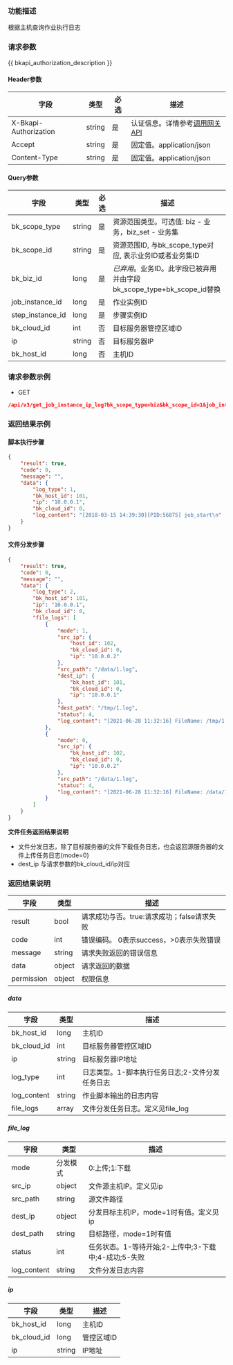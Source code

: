 ### 功能描述

根据主机查询作业执行日志

### 请求参数

{{ bkapi_authorization_description }}

#### Header参数

| 字段      |  类型      | 必选   |  描述      |
|-----------|------------|--------|------------|
| X-Bkapi-Authorization       |  string    | 是     | 认证信息。详情参考[调用网关 API](https://github.com/TencentBlueKing/BKDocs/blob/master/ZH/7.0/APIGateway/apigateway/use-api/use-apigw-api.md) |
| Accept       |  string    | 是     | 固定值。application/json|
| Content-Type |  string    | 是     | 固定值。application/json|

#### Query参数

| 字段      |  类型      | 必选 |  描述    |
|-----------|------------|------|----------|
| bk_scope_type | string | 是   | 资源范围类型。可选值: biz - 业务，biz_set - 业务集 |
| bk_scope_id | string | 是 | 资源范围ID, 与bk_scope_type对应, 表示业务ID或者业务集ID |
| bk_biz_id |  long       | 是   | *已弃用*。业务ID。此字段已被弃用并由字段bk_scope_type+bk_scope_id替换 |
| job_instance_id | long | 是 | 作业实例ID |
| step_instance_id |  long    | 是   | 步骤实例ID |
| bk_cloud_id | int | 否 | 目标服务器管控区域ID |
| ip | string | 否 | 目标服务器IP |
| bk_host_id| long | 否 | 主机ID|

### 请求参数示例
- GET
```json
/api/v3/get_job_instance_ip_log?bk_scope_type=biz&bk_scope_id=1&job_instance_id=50&step_instance_id=100&bk_cloud_id=0&ip=10.0.0.1
```

### 返回结果示例

#### 脚本执行步骤
```json
{
    "result": true,
    "code": 0,
    "message": "",
    "data": {
        "log_type": 1,
        "bk_host_id": 101,
        "ip": "10.0.0.1",
        "bk_cloud_id": 0,
        "log_content": "[2018-03-15 14:39:30][PID:56875] job_start\n"
    }
}
```

#### 文件分发步骤

```json
{
    "result": true,
    "code": 0,
    "message": "",
    "data": {
        "log_type": 2,
        "bk_host_id": 101,
        "ip": "10.0.0.1",
        "bk_cloud_id": 0,
        "file_logs": [
            {
                "mode": 1,
                "src_ip": {
                    "host_id": 102,
                    "bk_cloud_id": 0,
                    "ip": "10.0.0.2"
                },
                "src_path": "/data/1.log",
                "dest_ip": {
                    "bk_host_id": 101,
                    "bk_cloud_id": 0,
                    "ip": "10.0.0.1"
                },
                "dest_path": "/tmp/1.log",
                "status": 4,
                "log_content": "[2021-06-28 11:32:16] FileName: /tmp/1.log FileSize: 9.0 Bytes State: dest agent success download file Speed: 1 KB/s Progress: 100% StatusDesc: dest agent success download file Detail: success"
            },
            {
                "mode": 0,
                "src_ip": {
                    "bk_host_id": 102,
                    "bk_cloud_id": 0,
                    "ip": "10.0.0.2"
                },
                "src_path": "/data/1.log",
                "status": 4,
                "log_content": "[2021-06-28 11:32:16] FileName: /data/1.log FileSize: 9.0 Bytes State: source agent success upload file Speed: 1 KB/s Progress: 100% StatusDesc: source agent success upload file Detail: success upload"
            }
        ]
    }
}
```

**文件任务返回结果说明**

- 文件分发日志，除了目标服务器的文件下载任务日志，也会返回源服务器的文件上传任务日志(mode=0)
- dest_ip 与请求参数的bk_cloud_id/ip对应

### 返回结果说明

| 字段      | 类型      | 描述      |
|-----------|-----------|-----------|
| result       | bool   | 请求成功与否。true:请求成功；false请求失败 |
| code         | int    | 错误编码。 0表示success，>0表示失败错误 |
| message      | string | 请求失败返回的错误信息|
| data         | object | 请求返回的数据|
| permission   | object | 权限信息|

##### data

| 字段      | 类型      | 描述      |
|-----------|-----------|-----------|
| bk_host_id | long | 主机ID |
| bk_cloud_id   | int         | 目标服务器管控区域ID |
| ip            | string      | 目标服务器IP地址 |
| log_type   | int         | 日志类型。1-脚本执行任务日志;2-文件分发任务日志 |
| log_content   | string      | 作业脚本输出的日志内容 |
| file_logs   | array      | 文件分发任务日志。定义见file_log|

##### file_log

| 字段      | 类型      | 描述      |
|-----------|-----------|-----------|
| mode | 分发模式 | 0:上传;1:下载|
| src_ip |  object |文件源主机IP。定义见ip |
| src_path | string | 源文件路径 |
| dest_ip | object | 分发目标主机IP，mode=1时有值。定义见ip |
| dest_path | string | 目标路径，mode=1时有值 |
| status | int | 任务状态。1-等待开始;2-上传中;3-下载中;4-成功;5-失败 |
| log_content | string | 文件分发日志内容 |

##### ip

| 字段      |  类型     |  描述      |
|-----------|------------|--------|
| bk_host_id | long | 主机ID |
| bk_cloud_id |  long    | 管控区域ID |
| ip          |  string  | IP地址   |
